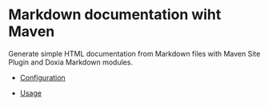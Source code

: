 # Markdown documentation wiht Maven

Generate simple HTML documentation from Markdown files with Maven Site Plugin and Doxia Markdown modules.

* [Configuration](configuration.md)

* [Usage](usage.md)